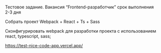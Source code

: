 Тестовое задание. Вакансия “Frontend-разработчик” срок выполнения 2-3 дня

Собрать проект Webpack + React + Ts + Sass

Сконфигурировать webpack для разработки проекта с использованием react, typescript, sass;

https://test-nice-code-app.vercel.app/

